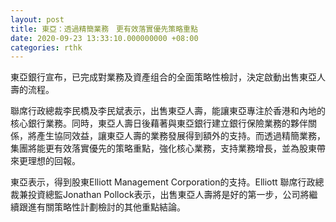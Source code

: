 ```yaml
---
layout: post
title: 東亞：透過精簡業務　更有效落實優先策略重點
date: 2020-09-23 13:33:10.000000000 +08:00
categories: rthk
---
```


東亞銀行宣布，已完成對業務及資產组合的全面策略性檢討，決定啟動出售東亞人壽的流程。

聯席行政總裁李民橋及李民斌表示，出售東亞人壽，能讓東亞專注於香港和內地的核心銀行業務。同時，東亞人壽日後藉著與東亞銀行建立銀行保險業務的夥伴關係，將產生協同效益，讓東亞人壽的業務發展得到額外的支持。而透過精簡業務，集團將能更有效落實優先的策略重點，強化核心業務，支持業務增長，並為股東帶來更理想的回報。

東亞表示，得到股東Elliott Management Corporation的支持。Elliott 聯席行政總裁兼投資總監Jonathan Pollock表示，出售東亞人壽將是好的第一步，公司將繼續跟進有關策略性計劃檢討的其他重點結論。
